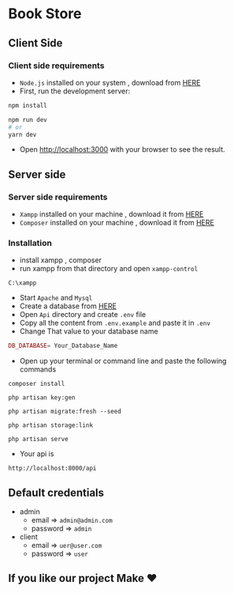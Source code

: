 # Book Store

## Client Side

### Client side requirements

- `Node.js` installed on your system , download from [HERE](https://nodejs.org/dist/v18.12.1/node-v18.12.1-x64.msi)
- First, run the development server:

```bash
npm install
```

```bash
npm run dev
# or
yarn dev
```

- Open [http://localhost:3000](http://localhost:3000) with your browser to see the result.

## Server side

### Server side requirements

- `Xampp` installed on your machine , download it from [HERE](https://sourceforge.net/projects/xampp/files/XAMPP%20Windows/7.4.33/xampp-windows-x64-7.4.33-0-VC15-installer.exe)
- `Composer` installed on your machine , download it from [HERE](https://getcomposer.org/Composer-Setup.exe)

### Installation

- install xampp , composer
- run xampp from that directory and open `xampp-control`

```console
C:\xampp
```

- Start `Apache` and `Mysql`
- Create a database from [HERE](http://localhost/phpmyadmin/index.php?route=/server/databases)
- Open `Api` directory and create `.env` file
- Copy all the content from `.env.example` and paste it in `.env`
- Change That value to your database name

```php
DB_DATABASE= Your_Database_Name
```

- Open up your terminal or command line and paste the following commands

```console
composer install
```

```console
php artisan key:gen
```

```console
php artisan migrate:fresh --seed
```

```console
php artisan storage:link
```

```console
php artisan serve
```

- Your api is

```console
http://localhost:8000/api
```

## Default credentials
- admin
    - email => `admin@admin.com`
    - password => `admin`
 - client
    - email => `uer@user.com`
    - password => `user`
## If you like our project Make ❤
